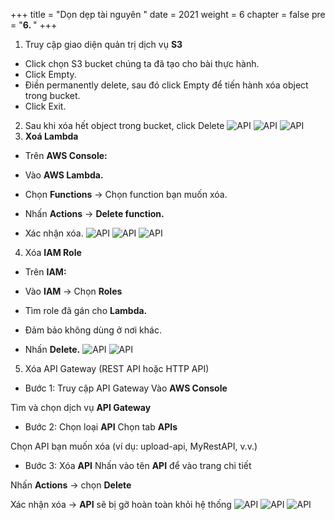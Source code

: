 +++
title = "Dọn dẹp tài nguyên  "
date = 2021
weight = 6
chapter = false
pre = "<b>6. </b>"
+++

1. Truy cập giao diện quản trị dịch vụ **S3**
- Click chọn S3 bucket chúng ta đã tạo cho bài thực hành. 
- Click Empty.
- Điền permanently delete, sau đó click Empty để tiến hành xóa object trong bucket.
- Click Exit.
2. Sau khi xóa hết object trong bucket, click Delete
   ![API](/images/30.png)
   ![API](/images/31.png)
   ![API](/images/32.png)
3. **Xoá Lambda**
- Trên **AWS Console:**

- Vào **AWS Lambda.**

- Chọn **Functions** → Chọn function bạn muốn xóa.

- Nhấn **Actions** → **Delete function.**

- Xác nhận xóa.
  ![API](/images/36.png)
  ![API](/images/37.png)
  ![API](/images/38.png)
4. Xóa **IAM Role**
- Trên **IAM:**

- Vào **IAM** → Chọn **Roles**

- Tìm role đã gán cho **Lambda.**

- Đảm bảo không dùng ở nơi khác.

- Nhấn **Delete.**
  ![API](/images/39.png)
  ![API](/images/40.png)
5. Xóa API Gateway (REST API hoặc HTTP API)
- Bước 1: Truy cập API Gateway
 Vào **AWS Console**

 Tìm và chọn dịch vụ **API Gateway**

- Bước 2: Chọn loại **API**
 Chọn tab **APIs**

 Chọn API bạn muốn xóa (ví dụ: upload-api, MyRestAPI, v.v.)

- Bước 3: Xóa **API**
 Nhấn vào tên **API** để vào trang chi tiết

 Nhấn **Actions** → chọn **Delete**

 Xác nhận xóa → **API** sẽ bị gỡ hoàn toàn khỏi hệ thống
  ![API](/images/33.png)
  ![API](/images/34.png)
  ![API](/images/35.png)
